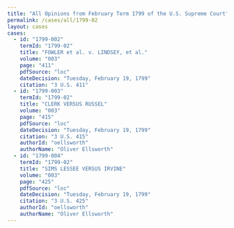 ```yaml
---
title: "All Opinions from February Term 1799 of the U.S. Supreme Court"
permalink: /cases/all/1799-02
layout: cases
cases:
  - id: "1799-002"
    termId: "1799-02"
    title: "FOWLER et al. v. LINDSEY, et al."
    volume: "003"
    page: "411"
    pdfSource: "loc"
    dateDecision: "Tuesday, February 19, 1799"
    citation: "3 U.S. 411"
  - id: "1799-003"
    termId: "1799-02"
    title: "CLERK VERSUS RUSSEL"
    volume: "003"
    page: "415"
    pdfSource: "loc"
    dateDecision: "Tuesday, February 19, 1799"
    citation: "3 U.S. 415"
    authorId: "oellsworth"
    authorName: "Oliver Ellsworth"
  - id: "1799-004"
    termId: "1799-02"
    title: "SIMS LESSEE VERSUS IRVINE"
    volume: "003"
    page: "425"
    pdfSource: "loc"
    dateDecision: "Tuesday, February 19, 1799"
    citation: "3 U.S. 425"
    authorId: "oellsworth"
    authorName: "Oliver Ellsworth"
---
```

